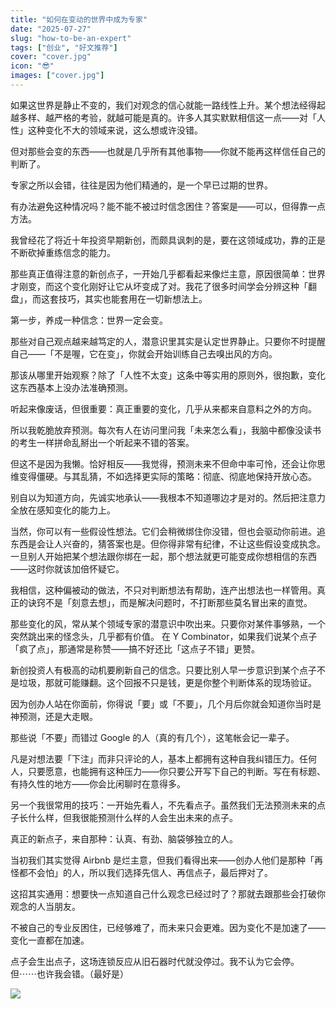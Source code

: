 ```yaml
---
title: "如何在变动的世界中成为专家"
date: "2025-07-27"
slug: "how-to-be-an-expert"
tags: ["创业", "好文推荐"]
cover: "cover.jpg"
icon: "😎"
images: ["cover.jpg"]
---
```

如果这世界是静止不变的，我们对观念的信心就能一路线性上升。某个想法经得起越多样、越严格的考验，就越可能是真的。许多人其实默默相信这一点——对「人性」这种变化不大的领域来说，这么想或许没错。



但对那些会变的东西——也就是几乎所有其他事物——你就不能再这样信任自己的判断了。



专家之所以会错，往往是因为他们精通的，是一个早已过期的世界。



有办法避免这种情况吗？能不能不被过时信念困住？答案是——可以，但得靠一点方法。



我曾经花了将近十年投资早期新创，而颇具讽刺的是，要在这领域成功，靠的正是不断砍掉重练信念的能力。



那些真正值得注意的新创点子，一开始几乎都看起来像烂主意，原因很简单：世界才刚变，而这个变化刚好让它从坏变成了对。我花了很多时间学会分辨这种「翻盘」，而这套技巧，其实也能套用在一切新想法上。



第一步，养成一种信念：世界一定会变。



那些对自己观点越来越笃定的人，潜意识里其实是认定世界静止。只要你不时提醒自己——「不是喔，它在变」，你就会开始训练自己去嗅出风的方向。



那该从哪里开始观察？除了「人性不太变」这条中等实用的原则外，很抱歉，变化这东西基本上没办法准确预测。



听起来像废话，但很重要：真正重要的变化，几乎从来都来自意料之外的方向。



所以我乾脆放弃预测。每次有人在访问里问我「未来怎么看」，我脑中都像没读书的考生一样拼命乱掰出一个听起来不错的答案。



但这不是因为我懒。恰好相反——我觉得，预测未来不但命中率可怜，还会让你思维变得僵硬。与其乱猜，不如选择更实际的策略：彻底、彻底地保持开放心态。



别自以为知道方向，先诚实地承认——我根本不知道哪边才是对的。然后把注意力全放在感知变化的能力上。



当然，你可以有一些假设性想法。它们会稍微绑住你没错，但也会驱动你前进。追东西是会让人兴奋的，猜答案也是。但你得非常有纪律，不让这些假设变成执念。
一旦别人开始把某个想法跟你绑在一起，那个想法就更可能变成你想相信的东西——这时你就该加倍怀疑它。



我相信，这种偏被动的做法，不只对判断想法有帮助，连产出想法也一样管用。真正的诀窍不是「刻意去想」，而是解决问题时，不打断那些莫名冒出来的直觉。



那些变化的风，常从某个领域专家的潜意识中吹出来。只要你对某件事够熟，一个突然跳出来的怪念头，几乎都有价值。
在 Y Combinator，如果我们说某个点子「疯了点」，那通常是称赞——搞不好还比「这点子不错」更赞。



新创投资人有极高的动机要刷新自己的信念。只要比别人早一步意识到某个点子不是垃圾，那就可能赚翻。这个回报不只是钱，更是你整个判断体系的现场验证。



因为创办人站在你面前，你得说「要」或「不要」，几个月后你就会知道你当时是神预测，还是大走眼。



那些说「不要」而错过 Google 的人（真的有几个），这笔帐会记一辈子。



凡是对想法要「下注」而非只评论的人，基本上都拥有这种自我纠错压力。任何人，只要愿意，也能拥有这种压力——你只要公开写下自己的判断。写在有标题、有持久性的地方——你会比闲聊时在意得多。



另一个我很常用的技巧：一开始先看人，不先看点子。虽然我们无法预测未来的点子长什么样，但我很能预测什么样的人会生出未来的点子。



真正的新点子，来自那种：认真、有劲、脑袋够独立的人。



当初我们其实觉得 Airbnb 是烂主意，但我们看得出来——创办人他们是那种「再怪都不会怕」的人，所以我们选择先信人、再信点子，最后押对了。



这招其实通用：想要快一点知道自己什么观念已经过时了？那就去跟那些会打破你观念的人当朋友。



不被自己的专业反困住，已经够难了，而未来只会更难。因为变化不是加速了——变化一直都在加速。



点子会生出点子，这场连锁反应从旧石器时代就没停过。我不认为它会停。
但⋯⋯也许我会错。（最好是）




![](https://prod-files-secure.s3.us-west-2.amazonaws.com/112d0858-5090-4d34-a606-b75eb8d65fd2/46476355-9cf3-4e99-9b7a-3531bc426380/1000202064.png?X-Amz-Algorithm=AWS4-HMAC-SHA256&X-Amz-Content-Sha256=UNSIGNED-PAYLOAD&X-Amz-Credential=ASIAZI2LB466UWKWUB4O%2F20251013%2Fus-west-2%2Fs3%2Faws4_request&X-Amz-Date=20251013T051409Z&X-Amz-Expires=3600&X-Amz-Security-Token=IQoJb3JpZ2luX2VjEJP%2F%2F%2F%2F%2F%2F%2F%2F%2F%2FwEaCXVzLXdlc3QtMiJHMEUCIA10zxlJoX9PGNRg1gimeHapRm3m9Jo9S6b2iQ%2BlHGmXAiEA4sR2uMcyd2oZkFtD0eUnIPTwvd6wjKDFey0HA2dpnzkq%2FwMIPBAAGgw2Mzc0MjMxODM4MDUiDOfMOQZrFPLJq2%2FVFCrcA3suuSB2L1zkk5R8xL4AINOQIY1eqrOUhTrjesEj1hOrDUtcjvmzxC7XMwBGMlzn6Msb99MFap1Qwv2aqxh9P%2F23bb3WRAIXjNNDAlReUhKUCk6mGYtcSUlfF9B2ECfkhSI1rtFxOFnzizjn3T%2B%2FLXjngn6K2GhJiHlPWsEmIk9vDRXGYE9edZ%2B6U0enLnGhN0RaiCQ0vYq0gTUGbZwoD2rSVFl%2BS8HBpGkR%2BZWuMjfkx0hhQJA1LKMk%2FDbnMO1FtB%2BkEwr9oX%2B1WMYWdA2H3q0zUh1geUOKl1Wwi2nLMcI34RUgDi52sEpPC7FFzVhcXWyJU8gJH9BsBroz%2Bpp3Fyh18da240BRvcTHBfDVqcvF2Fts%2FfmP9Q0ohf0q8zXVk8RCWyR5gpk1elioWTDN1oTwUbrTrWI6kTTiWhbLQCSZQTMJKV%2FX55UHdJfdgSPtYqY4q9shJNDJnZTcSvx%2B21rS2cwAivt1zAOGjhDS%2FP67oEFFmls%2Bj%2FbRzza2zK9YpKlmPPT0Pn5FRBJW%2Fvn6NIcOQmVjuZ1LPbUr9d8U66GHlnYpZjMBt54Stua3DZE9%2BxUWwJ96MPsw00ekvJQuGI7MfI2vT4h6Sxxjqy%2BK6%2FJyHvNaeh9bhYVnl9BYMIXTsccGOqUBG7%2BVcomfpfOTiqw3qDfWAOHY7LtaYRHUCQ274JNgWCpD5x%2F31xfUwQbZUosPw%2FLzeWXB16Giyzb2mX7s2TGNBWIOGw3gKmwlGnK2qoKfhQO7DFJdqxLyd3DoRs3Ifis6%2FWW0XfQb9rHa%2FLxzhIxLHnhbTUkO%2BC40PeBBI0Eyqc6CD0LvUHcjVahVFrMIT2YVztETjQH7i6Yn8TsC8Y%2Fwo2RCkLF8&X-Amz-Signature=fca05df6429ecad0194636bb23caa10ef7bffd428ea3fcb8a7ae7c24c8dbe1f2&X-Amz-SignedHeaders=host&x-amz-checksum-mode=ENABLED&x-id=GetObject)


